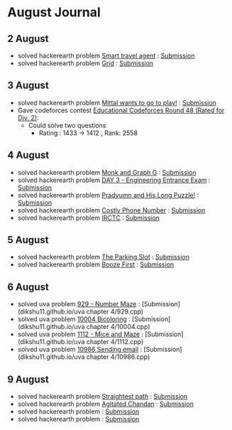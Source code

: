 # August Journal

## 2 August

* solved hackerearth problem [Smart travel agent](https://www.hackerearth.com/practice/algorithms/graphs/shortest-path-algorithms/practice-problems/algorithm/smart-travel-agent/) : [Submission](https://www.hackerearth.com/submission/18803307/)
* solved hackerearth problem [Grid](https://www.hackerearth.com/practice/algorithms/graphs/shortest-path-algorithms/practice-problems/algorithm/robot-in-grid-b7d391f7/) : [Submission](https://www.hackerearth.com/submission/18804076/)


## 3 August

* solved hackerearth problem [Mittal wants to go to play!](https://www.hackerearth.com/practice/algorithms/graphs/shortest-path-algorithms/practice-problems/algorithm/mittal-wants-to-go-to-play/) : [Submission](https://www.hackerearth.com/submission/18840787/)
* Gave codeforces contest [Educational Codeforces Round 48 (Rated for Div. 2)](http://codeforces.com/contest/1016):
  * Could solve two questions 
    * Rating : 1433 → 1412 , Rank: 2558
    
## 4 August
* solved hackerearth problem [Monk and Graph G](https://www.hackerearth.com/practice/algorithms/graphs/shortest-path-algorithms/practice-problems/algorithm/monk-and-graph-g-codemonk-2/description/) : [Submission](https://www.hackerearth.com/submission/18860267/)
* solved hackerearth problem [ DAY 3 - Engineering Entrance Exam](https://www.hackerearth.com/practice/algorithms/graphs/shortest-path-algorithms/practice-problems/algorithm/graph-question/) : [Submission](https://www.hackerearth.com/submission/18860502/)
* solved hackerearth problem [Pradyumn and His Long Puzzle!](https://www.hackerearth.com/practice/algorithms/graphs/shortest-path-algorithms/practice-problems/algorithm/pradyumn-and-his-long-puzzle/) : [Submission](https://www.hackerearth.com/submission/18861518/)
* solved hackerearth problem [Costly Phone Number](https://www.hackerearth.com/practice/algorithms/graphs/shortest-path-algorithms/practice-problems/algorithm/costly-phone-number-december-easy-easy-medium/) : [Submission](https://www.hackerearth.com/submission/18861974/)
* solved hackerearth problem [IRCTC](https://www.hackerearth.com/practice/algorithms/graphs/shortest-path-algorithms/practice-problems/algorithm/irctc/) : [Submission](https://www.hackerearth.com/submission/18874848/)

## 5 August
* solved hackerearth problem [The Parking Slot](https://www.hackerearth.com/practice/algorithms/graphs/shortest-path-algorithms/practice-problems/algorithm/the-parking-slot-9fac40d6/) : [Submission](https://www.hackerearth.com/submission/18908095/)
* solved hackerearth problem [Booze First](https://www.hackerearth.com/practice/algorithms/graphs/shortest-path-algorithms/practice-problems/algorithm/booze-first-76e979dd/) : [Submission](https://www.hackerearth.com/submission/18908640/)

## 6 August
* solved uva problem [929 - Number Maze](https://uva.onlinejudge.org/external/9/929.pdf) :  [Submission](dikshu11.github.io/uva chapter 4/929.cpp)
* solved uva problem [10004 Bicoloring](https://uva.onlinejudge.org/external/100/10004.pdf) :  [Submission](dikshu11.github.io/uva chapter 4/10004.cpp)
* solved uva problem [1112 - Mice and Maze](https://uva.onlinejudge.org/external/11/1112.pdf) :  [Submission](dikshu11.github.io/uva chapter 4/1112.cpp)
* solved uva problem [10986 Sending email](https://uva.onlinejudge.org/external/109/10986.pdf) : [Submission](dikshu11.github.io/uva chapter 4/10986.cpp)

## 9 August
* solved hackerearth problem [ Straightest path](https://www.hackerearth.com/practice/algorithms/graphs/shortest-path-algorithms/practice-problems/algorithm/vizard-and-turns-a8c61c7e/description/) : [Submission](https://www.hackerearth.com/submission/19002319/)
* solved hackerearth problem [Agitated Chandan](https://www.hackerearth.com/practice/algorithms/graphs/breadth-first-search/practice-problems/algorithm/agitated-chandan/) : [Submission](https://www.hackerearth.com/submission/19019181/)
* solved hackerearth problem []() : [Submission]()
* solved hackerearth problem []() : [Submission]()
